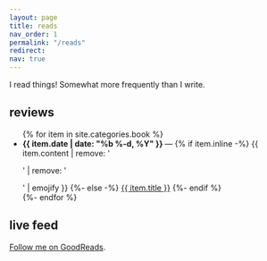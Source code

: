 ```yaml
---
layout: page
title: reads
nav_order: 1
permalink: "/reads"
redirect:
nav: true
---
```


I read things! Somewhat more frequently than I write.

## reviews

<ul>
{% for item in site.categories.book %}

<li>
  <strong>
    {{ item.date | date: "%b %-d, %Y" }}
  </strong> &mdash;
  <span>
    {% if item.inline -%} {{ item.content | remove: '
    <p>' | remove: '</p>
    ' | emojify }} {%- else -%}
    <a class="news-title" href="{{ item.url | relative_url }}"
      >{{ item.title }}</a
    >
    {%- endif %}
  </span>
</li>
{%- endfor %}

</ul>

## live feed

[Follow me on GoodReads](https://www.goodreads.com/user/show/145367305-kevin-liu).

<iframe sandbox id="the_iframe" src="" width="100%" height="330" frameborder="0"></iframe>

<script module>
  const el = document.getElementById('the_iframe');
  const src = "https://goodreads.com/widgets/user_update_widget?height=400&num_updates=7&user=145367305&width=";

  // Returns a function, that, when invoked, will only be triggered at most once
  // during a given window of time. Normally, the throttled function will run
  // as much as it can, without ever going more than once per `wait` duration;
  // but if you'd like to disable the execution on the leading edge, pass
  // `{leading: false}`. To disable execution on the trailing edge, ditto.
  function throttle(func, wait, options) {
    var context, args, result;
    var timeout = null;
    var previous = 0;
    if (!options) options = {};
    var later = function() {
      previous = options.leading === false ? 0 : Date.now();
      timeout = null;
      result = func.apply(context, args);
      if (!timeout) context = args = null;
    };
    return function() {
      var now = Date.now();
      if (!previous && options.leading === false) previous = now;
      var remaining = wait - (now - previous);
      context = this;
      args = arguments;
      if (remaining <= 0 || remaining > wait) {
        if (timeout) {
          clearTimeout(timeout);
          timeout = null;
        }
        previous = now;
        result = func.apply(context, args);
        if (!timeout) context = args = null;
      } else if (!timeout && options.trailing !== false) {
        timeout = setTimeout(later, remaining);
      }
      return result;
    };
  };

  new ResizeObserver(throttle(([obs]) => {
    console.log(obs.contentRect.width);
    el.src = src + obs.contentRect.width; 
  }, 200)).observe(el);
</script>
